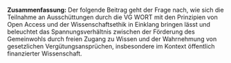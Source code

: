 **Zusammenfassung:** Der folgende Beitrag geht der Frage nach, wie sich die Teilnahme an Ausschüttungen durch die VG WORT mit den Prinzipien von Open Access und der Wissenschaftsethik in Einklang bringen lässt und beleuchtet das Spannungsverhältnis zwischen der Förderung des Gemeinwohls durch freien Zugang zu Wissen und der Wahrnehmung von gesetzlichen Vergütungsansprüchen, insbesondere im Kontext öffentlich finanzierter Wissenschaft.